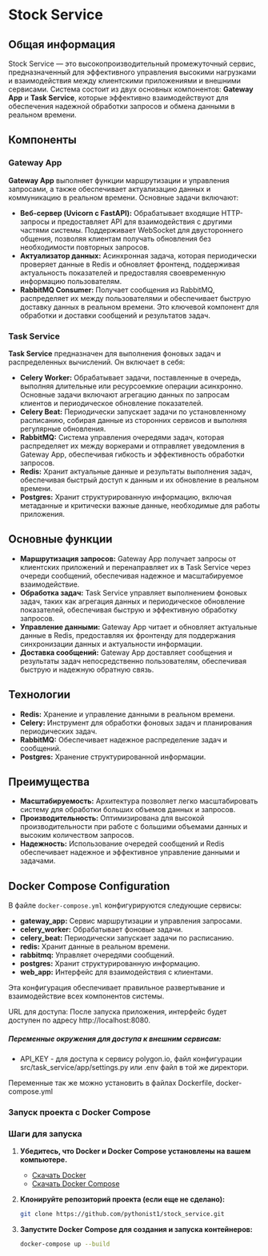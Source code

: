 # Stock Service

## Общая информация

Stock Service — это высокопроизводительный промежуточный сервис, предназначенный для эффективного управления высокими нагрузками и взаимодействия между клиентскими приложениями и внешними сервисами. Система состоит из двух основных компонентов: **Gateway App** и **Task Service**, которые эффективно взаимодействуют для обеспечения надежной обработки запросов и обмена данными в реальном времени.

## Компоненты

### Gateway App

**Gateway App** выполняет функции маршрутизации и управления запросами, а также обеспечивает актуализацию данных и коммуникацию в реальном времени. Основные задачи включают:

- **Веб-сервер (Uvicorn с FastAPI):** Обрабатывает входящие HTTP-запросы и предоставляет API для взаимодействия с другими частями системы. Поддерживает WebSocket для двустороннего общения, позволяя клиентам получать обновления без необходимости повторных запросов.
- **Актуализатор данных:** Асинхронная задача, которая периодически проверяет данные в Redis и обновляет фронтенд, поддерживая актуальность показателей и предоставляя своевременную информацию пользователям.
- **RabbitMQ Consumer:** Получает сообщения из RabbitMQ, распределяет их между пользователями и обеспечивает быструю доставку данных в реальном времени. Это ключевой компонент для обработки и доставки сообщений и результатов задач.

### Task Service

**Task Service** предназначен для выполнения фоновых задач и распределенных вычислений. Он включает в себя:

- **Celery Worker:** Обрабатывает задачи, поставленные в очередь, выполняя длительные или ресурсоемкие операции асинхронно. Основные задачи включают агрегацию данных по запросам клиентов и периодическое обновление показателей.
- **Celery Beat:** Периодически запускает задачи по установленному расписанию, собирая данные из сторонних сервисов и выполняя регулярные обновления.
- **RabbitMQ:** Система управления очередями задач, которая распределяет их между воркерами и отправляет уведомления в Gateway App, обеспечивая гибкость и эффективность обработки запросов.
- **Redis:** Хранит актуальные данные и результаты выполнения задач, обеспечивая быстрый доступ к данным и их обновление в реальном времени.
- **Postgres:** Хранит структурированную информацию, включая метаданные и критически важные данные, необходимые для работы приложения.

## Основные функции

- **Маршрутизация запросов:** Gateway App получает запросы от клиентских приложений и перенаправляет их в Task Service через очереди сообщений, обеспечивая надежное и масштабируемое взаимодействие.
- **Обработка задач:** Task Service управляет выполнением фоновых задач, таких как агрегация данных и периодическое обновление показателей, обеспечивая быструю и эффективную обработку запросов.
- **Управление данными:** Gateway App читает и обновляет актуальные данные в Redis, предоставляя их фронтенду для поддержания синхронизации данных и актуальности информации.
- **Доставка сообщений:** Gateway App доставляет сообщения и результаты задач непосредственно пользователям, обеспечивая быструю и надежную обратную связь.

## Технологии

- **Redis:** Хранение и управление данными в реальном времени.
- **Celery:** Инструмент для обработки фоновых задач и планирования периодических задач.
- **RabbitMQ:** Обеспечивает надежное распределение задач и сообщений.
- **Postgres:** Хранение структурированной информации.

## Преимущества

- **Масштабируемость:** Архитектура позволяет легко масштабировать систему для обработки больших объемов данных и запросов.
- **Производительность:** Оптимизирована для высокой производительности при работе с большими объемами данных и высоким количеством запросов.
- **Надежность:** Использование очередей сообщений и Redis обеспечивает надежное и эффективное управление данными и задачами.

## Docker Compose Configuration

В файле `docker-compose.yml` конфигурируются следующие сервисы:

- **gateway_app:** Сервис маршрутизации и управления запросами.
- **celery_worker:** Обрабатывает фоновые задачи.
- **celery_beat:** Периодически запускает задачи по расписанию.
- **redis:** Хранит данные в реальном времени.
- **rabbitmq:** Управляет очередями сообщений.
- **postgres:** Хранит структурированную информацию.
- **web_app:** Интерфейс для взаимодействия с клиентами.

Эта конфигурация обеспечивает правильное развертывание и взаимодействие всех компонентов системы.


URL для доступа: После запуска приложения, интерфейс будет доступен по адресу http://localhost:8080.

##### Переменные окружения для доступа к внешним сервисам:
- API_KEY - для доступа к сервису polygon.io, файл конфигурации src/task_service/app/settings.py или .env файл в той же директори.


Переменные так же можно установить в файлах Dockerfile, docker-compose.yml

### Запуск проекта с Docker Compose

### Шаги для запуска

1. **Убедитесь, что Docker и Docker Compose установлены на вашем компьютере.**
   - [Скачать Docker](https://docs.docker.com/get-docker/)
   - [Скачать Docker Compose](https://docs.docker.com/compose/install/)

2. **Клонируйте репозиторий проекта (если еще не сделано):**

   ```bash
   git clone https://github.com/pythonist1/stock_service.git

3. **Запустите Docker Compose для создания и запуска контейнеров:**

    ```bash
   docker-compose up --build